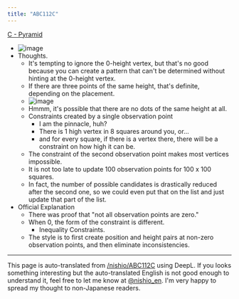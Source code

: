```yaml
---
title: "ABC112C"
---
```


[C - Pyramid](https://atcoder.jp/contests/abc112/tasks/abc112_c)
- ![image](https://gyazo.com/26703e70d37462b7f880bcd2126d9014/thumb/1000)
- Thoughts.
    - It's tempting to ignore the 0-height vertex, but that's no good because you can create a pattern that can't be determined without hinting at the 0-height vertex.
    - If there are three points of the same height, that's definite, depending on the placement.
    - ![image](https://gyazo.com/fc11dd9f3a19cd2f8c5de5d6d876d47d/thumb/1000)
    - Hmmm, it's possible that there are no dots of the same height at all.
    - Constraints created by a single observation point
        - I am the pinnacle, huh?
        - There is 1 high vertex in 8 squares around you, or...
        - and for every square, if there is a vertex there, there will be a constraint on how high it can be.
    - The constraint of the second observation point makes most vertices impossible.
    - It is not too late to update 100 observation points for 100 x 100 squares.
    - In fact, the number of possible candidates is drastically reduced after the second one, so we could even put that on the list and just update that part of the list.
- Official Explanation
    - There was proof that "not all observation points are zero."
    - When 0, the form of the constraint is different.
        - Inequality Constraints.
    - The style is to first create position and height pairs at non-zero observation points, and then eliminate inconsistencies.

---
This page is auto-translated from [/nishio/ABC112C](https://scrapbox.io/nishio/ABC112C) using DeepL. If you looks something interesting but the auto-translated English is not good enough to understand it, feel free to let me know at [@nishio_en](https://twitter.com/nishio_en). I'm very happy to spread my thought to non-Japanese readers.